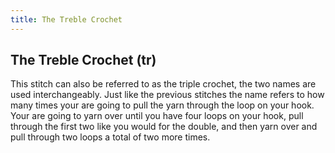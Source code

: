 ```yaml
---
title: The Treble Crochet
---
```


## The Treble Crochet (tr)
This stitch can also be referred to as the triple crochet, the two names are used interchangeably. Just like the previous stitches the name refers to how many times your are going to pull the yarn through the loop on your hook. Your are going to yarn over until you have four loops on your hook, pull through the first two like you would for the double, and then yarn over and pull through two loops a total of two more times.
